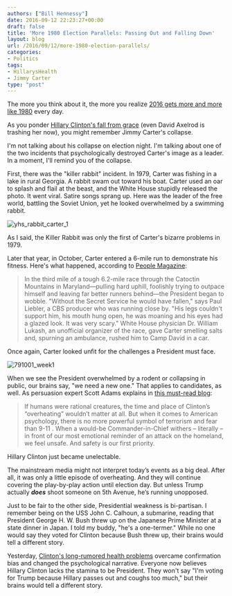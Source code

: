 ```yaml
---
authors: ["Bill Hennessy"]
date: 2016-09-12 22:23:27+00:00
draft: false
title: 'More 1980 Election Parallels: Passing Out and Falling Down'
layout: blog
url: /2016/09/12/more-1980-election-parallels/
categories:
- Politics
tags:
- HillarysHealth
- Jimmy Carter
type: "post"
---
```


The more you think about it, the more you realize [2016 gets more and more like 1980](https://hennessysview.com/2016/08/22/2016-repeat-1980/) every day.

As you ponder [Hillary Clinton's fall from grace](https://hennessysview.com/2016/09/11/suddenly-you-feel-sorry-for-hillary/) (even David Axelrod is trashing her now), you might remember Jimmy Carter's collapse.

I'm not talking about his collapse on election night. I'm talking about one of the two incidents that psychologically destroyed Carter's image as a leader. In a moment, I'll remind you of the collapse.

First, there was the "killer rabbit" incident. In 1979, Carter was fishing in a lake in rural Georgia. A rabbit swam out toward his boat. Carter used an oar to splash and flail at the beast, and the White House stupidly released the photo. It went viral. Satire songs sprang up. Here was the leader of the free world, battling the Soviet Union, yet he looked overwhelmed by a swimming rabbit.

![yhs_rabbit_carter_1](https://hennessysview.com/wp-content/uploads/2016/09/YHS_Rabbit_Carter_1.jpg)


As I said, the Killer Rabbit was only the first of Carter's bizarre problems in 1979.

Later that year, in October, Carter entered a 6-mile run to demonstrate his fitness. Here's what happened, according to [People Magazine](https://www.people.com/people/archive/article/0,,20074710,00.html):



> In the third mile of a tough 6.2-mile race through the Catoctin Mountains in Maryland—pulling hard uphill, foolishly trying to outpace himself and leaving far better runners behind—the President began to wobble. "Without the Secret Service he would have fallen," says Paul Liebler, a CBS producer who was running close by. "His legs couldn't support him, his mouth hung open, he was moaning and his eyes had a glazed look. It was very scary." White House physician Dr. William Lukash, an unofficial organizer of the race, gave Carter smelling salts and, spurning an ambulance, rushed him to Camp David in a car.



Once again, Carter looked unfit for the challenges a President must face.

![791001_week1](https://hennessysview.com/wp-content/uploads/2016/09/791001_week1.jpg)


When we see the President overwhelmed by a rodent or collapsing in public, our brains say, "we need a new one." That applies to candidates, as well. As persuasion expert Scott Adams explains in [this must-read blog](https://blog.dilbert.com/post/150264994381/the-race-for-president-is-probably-over):



> If humans were rational creatures, the time and place of Clinton’s “overheating” wouldn’t matter at all. But when it comes to American psychology, there is no more powerful symbol of terrorism and fear than 9-11 . When a would-be Commander-in-Chief withers – literally – in front of our most emotional reminder of an attack on the homeland, we feel unsafe. And safety is our first priority.

Hillary Clinton just became unelectable.

The mainstream media might not interpret today’s events as a big deal. After all, it was only a little episode of overheating. And they will continue covering the play-by-play action until election day. But unless Trump actually _**does**_ shoot someone on 5th Avenue, he’s running unopposed.



Just to be fair to the other side, Presidential weakness is bi-partisan. I remember  being on the USS John C. Calhoun, a submarine, reading that President George H. W. Bush threw up on the Japanese Prime Minister at a state dinner in Japan. I told my buddy, "he's a one-termer." While no one would say they voted for Clinton because Bush threw up, their brains would tell a different story.

Yesterday, [Clinton's long-rumored health problems](https://hennessysview.com/2016/09/11/how-the-press-has-let-us-down/) overcame confirmation bias and changed the psychological narrative. Everyone now believes Hillary Clinton lacks the stamina to be President. They won't say "I'm voting for Trump because Hillary passes out and coughs too much," but their brains would tell a different story.
